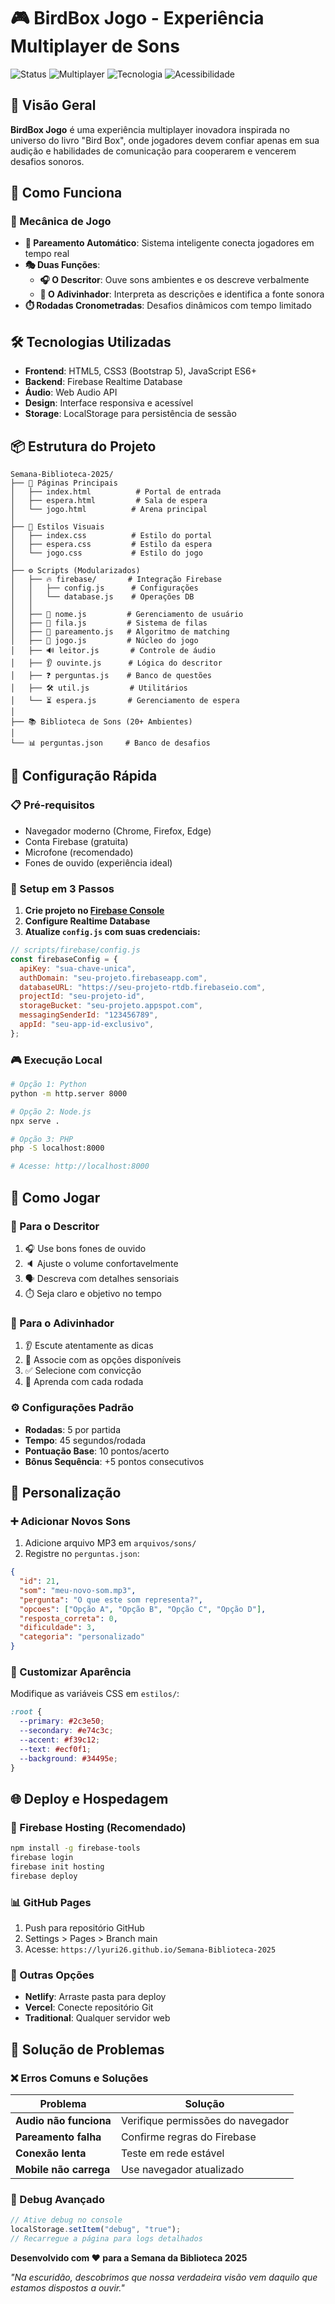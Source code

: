 # 🎮 BirdBox Jogo - Experiência Multiplayer de Sons

![Status](https://img.shields.io/badge/Status-Pronto%20para%20Jogar-brightgreen)
![Multiplayer](https://img.shields.io/badge/Multiplayer-Tempo%20Real-blue)
![Tecnologia](https://img.shields.io/badge/Plataforma-Web%20%2B%20Mobile-orange)
![Acessibilidade](https://img.shields.io/badge/Acessibilidade-Foco%20Auditivo-yellow)

## 🌟 Visão Geral

**BirdBox Jogo** é uma experiência multiplayer inovadora inspirada no universo do livro "Bird Box", onde jogadores devem confiar apenas em sua audição e habilidades de comunicação para cooperarem e vencerem desafios sonoros.

## 🎯 Como Funciona

### 👥 Mecânica de Jogo

- **🤝 Pareamento Automático**: Sistema inteligente conecta jogadores em tempo real
- **🎭 Duas Funções**:
  - **🎧 O Descritor**: Ouve sons ambientes e os descreve verbalmente
  - **🎯 O Adivinhador**: Interpreta as descrições e identifica a fonte sonora
- **⏱️ Rodadas Cronometradas**: Desafios dinâmicos com tempo limitado

## 🛠️ Tecnologias Utilizadas

- **Frontend**: HTML5, CSS3 (Bootstrap 5), JavaScript ES6+
- **Backend**: Firebase Realtime Database
- **Áudio**: Web Audio API
- **Design**: Interface responsiva e acessível
- **Storage**: LocalStorage para persistência de sessão

## 📦 Estrutura do Projeto

```
Semana-Biblioteca-2025/
├── 🎪 Páginas Principais
│   ├── index.html          # Portal de entrada
│   ├── espera.html         # Sala de espera
│   └── jogo.html          # Arena principal
│
├── 🎨 Estilos Visuais
│   ├── index.css          # Estilo do portal
│   ├── espera.css         # Estilo da espera
│   └── jogo.css           # Estilo do jogo
│
├── ⚙️ Scripts (Modularizados)
│   ├── 🔥 firebase/       # Integração Firebase
│   │   ├── config.js      # Configurações
│   │   └── database.js    # Operações DB
│   │
│   ├── 👤 nome.js         # Gerenciamento de usuário
│   ├── 🧮 fila.js         # Sistema de filas
│   ├── 🤝 pareamento.js   # Algoritmo de matching
│   ├── 🎯 jogo.js         # Núcleo do jogo
│   ├── 🔊 leitor.js       # Controle de áudio
│   ├── 👂 ouvinte.js      # Lógica do descritor
│   ├── ❓ perguntas.js    # Banco de questões
│   ├── 🛠️ util.js         # Utilitários
│   └── ⏳ espera.js       # Gerenciamento de espera
│
├── 📚 Biblioteca de Sons (20+ Ambientes)
│
└── 📊 perguntas.json     # Banco de desafios
```

## 🚀 Configuração Rápida

### 📋 Pré-requisitos

- Navegador moderno (Chrome, Firefox, Edge)
- Conta Firebase (gratuita)
- Microfone (recomendado)
- Fones de ouvido (experiência ideal)

### 🔧 Setup em 3 Passos

1. **Crie projeto no [Firebase Console](https://console.firebase.google.com/)**
2. **Configure Realtime Database**
3. **Atualize `config.js` com suas credenciais:**

```javascript
// scripts/firebase/config.js
const firebaseConfig = {
  apiKey: "sua-chave-unica",
  authDomain: "seu-projeto.firebaseapp.com",
  databaseURL: "https://seu-projeto-rtdb.firebaseio.com",
  projectId: "seu-projeto-id",
  storageBucket: "seu-projeto.appspot.com",
  messagingSenderId: "123456789",
  appId: "seu-app-id-exclusivo",
};
```

### 🎮 Execução Local

```bash
# Opção 1: Python
python -m http.server 8000

# Opção 2: Node.js
npx serve .

# Opção 3: PHP
php -S localhost:8000

# Acesse: http://localhost:8000
```

## 🎯 Como Jogar

### 👤 Para o Descritor

1. 🎧 Use bons fones de ouvido
2. 🔈 Ajuste o volume confortavelmente
3. 🗣️ Descreva com detalhes sensoriais
4. ⏱️ Seja claro e objetivo no tempo

### 👤 Para o Adivinhador

1. 👂 Escute atentamente as dicas
2. 🤔 Associe com as opções disponíveis
3. ✅ Selecione com convicção
4. 🔁 Aprenda com cada rodada

### ⚙️ Configurações Padrão

- **Rodadas**: 5 por partida
- **Tempo**: 45 segundos/rodada
- **Pontuação Base**: 10 pontos/acerto
- **Bônus Sequência**: +5 pontos consecutivos

## 🎨 Personalização

### ➕ Adicionar Novos Sons

1. Adicione arquivo MP3 em `arquivos/sons/`
2. Registre no `perguntas.json`:

```json
{
  "id": 21,
  "som": "meu-novo-som.mp3",
  "pergunta": "O que este som representa?",
  "opcoes": ["Opção A", "Opção B", "Opção C", "Opção D"],
  "resposta_correta": 0,
  "dificuldade": 3,
  "categoria": "personalizado"
}
```

### 🎨 Customizar Aparência

Modifique as variáveis CSS em `estilos/`:

```css
:root {
  --primary: #2c3e50;
  --secondary: #e74c3c;
  --accent: #f39c12;
  --text: #ecf0f1;
  --background: #34495e;
}
```

## 🌐 Deploy e Hospedagem

### 🚀 Firebase Hosting (Recomendado)

```bash
npm install -g firebase-tools
firebase login
firebase init hosting
firebase deploy
```

### 📊 GitHub Pages

1. Push para repositório GitHub
2. Settings > Pages > Branch main
3. Acesse: `https://lyuri26.github.io/Semana-Biblioteca-2025`

### 🐳 Outras Opções

- **Netlify**: Arraste pasta para deploy
- **Vercel**: Conecte repositório Git
- **Traditional**: Qualquer servidor web

## 🐛 Solução de Problemas

### ❌ Erros Comuns e Soluções

| Problema               | Solução                           |
| ---------------------- | --------------------------------- |
| **Audio não funciona** | Verifique permissões do navegador |
| **Pareamento falha**   | Confirme regras do Firebase       |
| **Conexão lenta**      | Teste em rede estável             |
| **Mobile não carrega** | Use navegador atualizado          |

### 🔧 Debug Avançado

```javascript
// Ative debug no console
localStorage.setItem("debug", "true");
// Recarregue a página para logs detalhados
```

**Desenvolvido com ❤️ para a Semana da Biblioteca 2025**

_"Na escuridão, descobrimos que nossa verdadeira visão vem daquilo que estamos dispostos a ouvir."_
